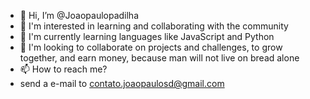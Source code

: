 - 👋 Hi, I’m @Joaopaulopadilha
- 👀 I'm interested in learning and collaborating with the community
- 🌱 I'm currently learning languages like JavaScript and Python
- 💞️ I'm looking to collaborate on projects and challenges, to grow together, and earn money, because man will not live on bread alone
- 📫 How to reach me?
- send a e-mail to contato.joaopaulosd@gmail.com

<!---
Joaopaulopadilha/Joaopaulopadilha is a ✨ special ✨ repository because its `README.md` (this file) appears on your GitHub profile.
You can click the Preview link to take a look at your changes.
--->
